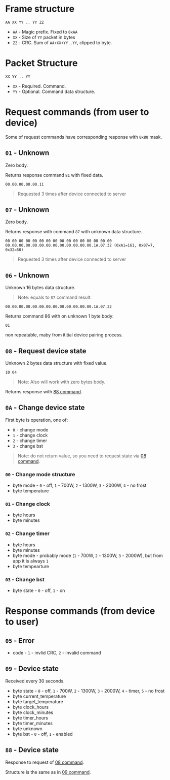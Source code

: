 # Frame structure

`AA XX YY .. YY ZZ`

* `AA` - Magic prefix. Fixed to `0xAA`
* `XX` - Size of `YY` packet in bytes
* `ZZ` - CRC. Sum of `AA+XX+YY..YY`, clipped to byte.

# Packet Structure

`XX YY .. YY`

* `XX` - Required. Command.
* `YY` - Optional. Command data structure.

# Request commands (from user to device)

Some of request commands have corresponding response with `0x80` mask.

## `01` - Unknown

Zero body.

Returns response command `81` with fixed data.

```
00.00.00.00.00.11
```

> Requested 3 times after device connected to server

## `07` - Unknown

Zero body.

Returns response with command `87` with unknown data structure.
```
00 00 00 00 00 00 00 00 00 00 00 00 00 00 00 00
00.00.00.00.00.00.00.00.00.00.00.00.00.1A.07.32 (0xA1=161, 0x07=7, 0x32=50)
```

> Requested 3 times after device connected to server

## `06` - Unknown

Unknown 16 bytes data structure.

> Note: equals to `87` command result.

```
00.00.00.00.00.00.00.00.00.00.00.00.00.1A.07.32
```

Returns command 86 with on unknown 1 byte body:
```
01
```

non repeatable, maby from ititial device pairing process.

## `08` - Request device state

Unknown 2 bytes data structure with fixed value.
```
10 04
```

> Note: Also will work with zero bytes body.

Returns response with [88 command](#88---device-state).

## `0A` - Change device state

First byte is operation, one of:
* `0` - change mode
* `1` - change clock
* `2` - change timer
* `3` - change bst

> Note: do not return value, so you need to request state via [08 command](#08---request-device-state).

### `00` - Change mode structure

* byte mode - `0` - off, `1` - 700W, `2` - 1300W, `3` - 2000W, `4` - no frost
* byte temperature

### `01` - Change clock
* byte hours
* byte minutes

### `02` - Change timer
* byte hours
* byte minutes
* byte mode - probably mode (`1` - 700W, `2` - 1300W, `3` - 2000W), but from app it is always `1`
* byte tempearture

### `03` - Change bst
* byte state - `0` - off, `1` - on

# Response commands (from device to user)

## `05` - Error

* code - `1` - invlid CRC, `2` - invalid command

## `09` - Device state

Received every 30 seconds.

* byte state - `0` - off, `1` - 700W, `2` - 1300W, `3` - 2000W, `4` - timer, `5` - no frost
* byte current_temperature
* byte target_temperature
* byte clock_hours
* byte clock_minutes
* byte timer_hours
* byte timer_minutes
* byte unknown
* byte bst - `0` - off, `1` - enabled

## `88` - Device state

Response to request of [08 command](#08---request-device-state).

Structure is the same as in [09 command](#09--device-state).



